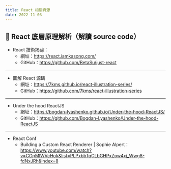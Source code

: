 ```yaml
---
title: React 相關資源
date: 2022-11-03
---
```


## 🐳 React 底層原理解析（解讀 source code）

- React 技術揭祕：
  - 網址：https://react.iamkasong.com/
  - GitHub：https://github.com/BetaSu/just-react

---

- 圖解 React 源碼
  - 網址：https://7kms.github.io/react-illustration-series/
  - GitHub：https://github.com/7kms/react-illustration-series

---

- Under the hood ReactJS
  - 網址：https://bogdan-lyashenko.github.io/Under-the-hood-ReactJS/
  - GitHub：https://github.com/Bogdan-Lyashenko/Under-the-hood-ReactJS

---

- React Conf
  - Building a Custom React Renderer | Sophie Alpert：https://www.youtube.com/watch?v=CGpMlWVcHok&list=PLPxbbTqCLbGHPxZpw4xj_Wwg8-fdNxJRh&index=8